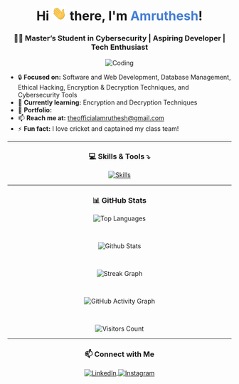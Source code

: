 <h1 align="center">Hi <img src="https://raw.githubusercontent.com/ABSphreak/ABSphreak/master/gifs/Hi.gif" width="33"> there, I'm <span style="color: #447ED5">Amruthesh</span>!</h1>

<h3 align="center">👨‍💻 Master’s Student in Cybersecurity | Aspiring Developer | Tech Enthusiast</h3>

<!-- Adding a line break to avoid overlap -->
<div align="center">
  <img alt="Coding" width="300" src="https://cdn.dribbble.com/users/2131993/screenshots/4948736/media/421d4ed2f3d23c73d64d20963f61f422.gif">
</div>

- 🔒 **Focused on:** Software and Web Development, Database Management, Ethical Hacking, Encryption & Decryption Techniques, and Cybersecurity Tools  
- 🌱 **Currently learning:** Encryption and Decryption Techniques  
- 📑 **Portfolio:**  
- 📫 **Reach me at:** theofficialamruthesh@gmail.com  
- ⚡ **Fun fact:** I love cricket and captained my class team!  

<hr/>

<h3 align="center">💻 Skills & Tools ⤵</h3>

<p align="center">
  <a href="https://skillicons.dev">
    <img
      src="https://skillicons.dev/icons?i=python,html,css,js,c,java,linux,bash,mysql,django,vscode,git&theme=dark"
      alt="Skills"
    />
  </a>
</p>

<hr/>

<h3 align="center">📊 GitHub Stats</h3>

<div align="center">
  <!-- Top Languages Card -->
  <p>
    <img src="https://github-readme-stats.vercel.app/api/top-langs/?username=Amruthesh21&theme=chartreuse-dark" alt="Top Languages" />
  </p>
  <br/>

  <!-- GitHub Stats Card -->
  <p>
    <img src="https://github-readme-stats.vercel.app/api?username=Amruthesh21&theme=react&hide_border=false&include_all_commits=true&count_private=true" alt="Github Stats" />
  </p>
  <br/>

  <!-- Streak Stats -->
  <p>
    <img src="https://github-readme-streak-stats.herokuapp.com/?user=Amruthesh21&theme=react&hide_border=false&include_all_commits=true&count_private=true" alt="Streak Graph" />
  </p>
  <br/>

  <!-- Activity Graph -->
  <p>
    <img src="https://github-readme-activity-graph.vercel.app/graph?username=Amruthesh21&theme=tokyo-night" alt="GitHub Activity Graph" />
  </p>
  <br/>

  <!-- Visitor Count -->
  <p>
    <img src="https://visitcount.itsvg.in/api?id=Amruthesh21&icon=0&color=1" alt="Visitors Count" />
  </p>
</div>

<hr/>

<h3 align="center">📫 Connect with Me</h3>
<p align="center">
  <a href="https://www.linkedin.com/in/rathnaputhra-amruthesh" target="blank">
    <img align="center" src="https://raw.githubusercontent.com/rahuldkjain/github-profile-readme-generator/master/src/images/icons/Social/linked-in-alt.svg" alt="LinkedIn" height="30" width="40" />
  </a>
  <a href="https://www.instagram.com/rathnaputhra.amruthesh" target="blank">
    <img align="center" src="https://raw.githubusercontent.com/rahuldkjain/github-profile-readme-generator/master/src/images/icons/Social/instagram.svg" alt="Instagram" height="30" width="40" />
  </a>
</p>

